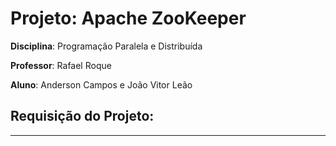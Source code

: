 # Projeto: Apache ZooKeeper

**Disciplina**: Programação Paralela e Distribuída

**Professor**: Rafael Roque

**Aluno**: Anderson Campos e João Vitor Leão

## Requisição do Projeto:
---
